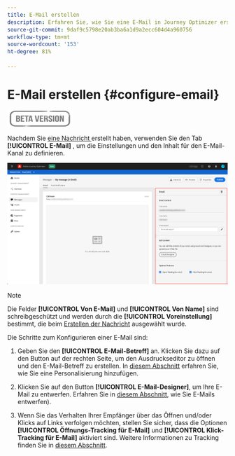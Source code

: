 ```yaml
---
title: E-Mail erstellen
description: Erfahren Sie, wie Sie eine E-Mail in Journey Optimizer erstellen
source-git-commit: 9daf9c5798e20ab3ba6a1d9a2ecc604d4a960756
workflow-type: tm+mt
source-wordcount: '153'
ht-degree: 81%

---
```


# E-Mail erstellen {#configure-email}

![](assets/do-not-localize/badge.png)

Nachdem Sie [eine Nachricht ](create-message.md) erstellt haben, verwenden Sie den Tab **[!UICONTROL E-Mail]** , um die Einstellungen und den Inhalt für den E-Mail-Kanal zu definieren.

![](assets/emails-configuration.png)

>[!NOTE]
>
>Die Felder **[!UICONTROL Von E-Mail]** und **[!UICONTROL Von Name]** sind schreibgeschützt und werden durch die **[!UICONTROL Voreinstellung]** bestimmt, die beim [Erstellen der Nachricht](create-message.md) ausgewählt wurde.

Die Schritte zum Konfigurieren einer E-Mail sind:

1. Geben Sie den **[!UICONTROL E-Mail-Betreff]** an. Klicken Sie dazu auf den Button auf der rechten Seite, um den Ausdruckseditor zu öffnen und den E-Mail-Betreff zu erstellen. In [diesem Abschnitt](personalization/personalization-aeras.md) erfahren Sie, wie Sie eine Personalisierung hinzufügen.

1. Klicken Sie auf den Button **[!UICONTROL E-Mail-Designer]**, um Ihre E-Mail zu entwerfen. Erfahren Sie in [diesem Abschnitt](design-emails.md), wie Sie E-Mails entwerfen).

1. Wenn Sie das Verhalten Ihrer Empfänger über das Öffnen und/oder Klicks auf Links verfolgen möchten, stellen Sie sicher, dass die Optionen **[!UICONTROL Öffnungs-Tracking für E-Mail]** und **[!UICONTROL Klick-Tracking für E-Mail]** aktiviert sind. Weitere Informationen zu Tracking finden Sie in [diesem Abschnitt](message-tracking.md).
